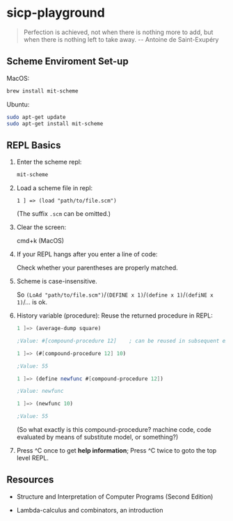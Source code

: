 # sicp-playground

> Perfection is achieved, not when there is nothing more to add, but when there is nothing left to take away.
> -- Antoine de Saint-Exupéry

## Scheme Enviroment Set-up

MacOS:

```bash
brew install mit-scheme
```

Ubuntu:

```bash
sudo apt-get update 
sudo apt-get install mit-scheme
```

## REPL Basics

1. Enter the scheme repl:

    ```bash
    mit-scheme
    ```

2. Load a scheme file in repl:

    ```
    1 ] => (load "path/to/file.scm")
    ```
    
    (The suffix `.scm` can be omitted.)

3. Clear the screen: 

    cmd+k (MacOS)

<!-- 4. You don't have to RESTART if enter an illegal statement in REPL.  
    
    You can keep going despite the error. -->

4. If your REPL hangs after you enter a line of code: 
    
    Check whether your parentheses are properly matched.

5. Scheme is case-insensitive.

    So `(LoAd "path/to/file.scm")`/`(DEFINE x 1)`/`(define x 1)`/`(defiNE x 1)`/... is ok.

6. History variable (procedure): Reuse the returned procedure in REPL:

    ```scheme
    1 ]=> (average-dump square)

    ;Value: #[compound-procedure 12]    ; can be reused in subsequent expressions, like history variable `$1` in gdb

    1 ]=> (#[compound-procedure 12] 10)

    ;Value: 55

    1 ]=> (define newfunc #[compound-procedure 12])     

    ;Value: newfunc

    1 ]=> (newfunc 10)

    ;Value: 55
    ```

    (So what exactly is this compound-procedure? machine code, code evaluated by means of substitute model, or something?)

7. Press ^C once to get **help information**; Press ^C twice to goto the top level REPL. 


## Resources 

- Structure and Interpretation of Computer Programs (Second Edition)

- Lambda-calculus and combinators, an introduction



